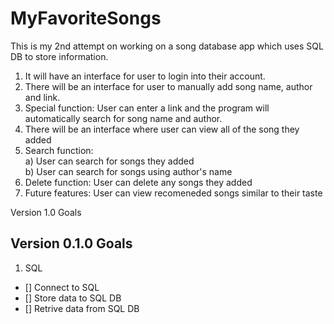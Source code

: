 ﻿# MyFavoriteSongs
This is my 2nd attempt on working on a song database app which uses SQL DB to store information. 
1. It will have an interface for user to login into their account.
2. There will be an interface for user to manually add song name, author and link.
3. Special function: User can enter a link and the program will automatically search for song name and author.
4. There will be an interface where user can view all of the song they added
5. Search function: <br /> a) User can search for songs they added <br />
                    b) User can search for songs using author's name <br />
6. Delete function: User can delete any songs they added
7. Future features: User can view recomeneded songs similar to their taste

<detail>
<summary>Version 1.0 Goals</summary>

## Version 0.1.0 Goals
1. SQL
  - [] Connect to SQL
  - [] Store data to SQL DB
  - [] Retrive data from SQL DB
  
</detail>
